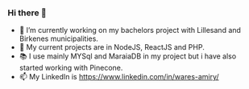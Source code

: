 ### Hi there 👋

- 🔭 I’m currently working on my bachelors project with Lillesand and Birkenes municipalities.
- 🌱 My current projects are in NodeJS, ReactJS and PHP.
- 📚 I use mainly MYSql and MaraiaDB in my project but i have also started working with Pinecone.
- 📫 My LinkedIn is https://www.linkedin.com/in/wares-amiry/

